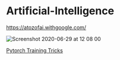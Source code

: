 # Artificial-Intelligence

https://atozofai.withgoogle.com/


![Screenshot 2020-06-29 at 12 08 00](https://user-images.githubusercontent.com/26361028/85981079-2f542a00-ba01-11ea-9e5d-0f999409e00e.png)


[Pytorch Training Tricks](https://spell.ml/blog/pytorch-training-tricks-YAnJqBEAACkARhgD)
